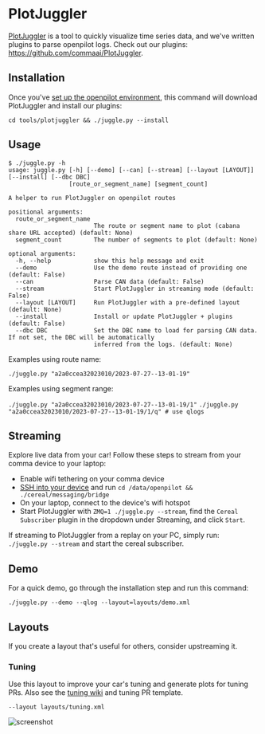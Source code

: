 # PlotJuggler

[PlotJuggler](https://github.com/facontidavide/PlotJuggler) is a tool to quickly visualize time series data, and we've written plugins to parse openpilot logs. Check out our plugins: https://github.com/commaai/PlotJuggler.

## Installation

Once you've [set up the openpilot environment](../README.md), this command will download PlotJuggler and install our plugins:

`cd tools/plotjuggler && ./juggle.py --install`

## Usage

```
$ ./juggle.py -h
usage: juggle.py [-h] [--demo] [--can] [--stream] [--layout [LAYOUT]] [--install] [--dbc DBC]
                 [route_or_segment_name] [segment_count]

A helper to run PlotJuggler on openpilot routes

positional arguments:
  route_or_segment_name
                        The route or segment name to plot (cabana share URL accepted) (default: None)
  segment_count         The number of segments to plot (default: None)

optional arguments:
  -h, --help            show this help message and exit
  --demo                Use the demo route instead of providing one (default: False)
  --can                 Parse CAN data (default: False)
  --stream              Start PlotJuggler in streaming mode (default: False)
  --layout [LAYOUT]     Run PlotJuggler with a pre-defined layout (default: None)
  --install             Install or update PlotJuggler + plugins (default: False)
  --dbc DBC             Set the DBC name to load for parsing CAN data. If not set, the DBC will be automatically
                        inferred from the logs. (default: None)

```

Examples using route name:

`./juggle.py "a2a0ccea32023010/2023-07-27--13-01-19"`

Examples using segment range:

`./juggle.py "a2a0ccea32023010/2023-07-27--13-01-19/1"`
`./juggle.py "a2a0ccea32023010/2023-07-27--13-01-19/1/q" # use qlogs`

## Streaming

Explore live data from your car! Follow these steps to stream from your comma device to your laptop:
- Enable wifi tethering on your comma device
- [SSH into your device](https://github.com/commaai/openpilot/wiki/SSH) and run `cd /data/openpilot && ./cereal/messaging/bridge`
- On your laptop, connect to the device's wifi hotspot
- Start PlotJuggler with `ZMQ=1 ./juggle.py --stream`, find the `Cereal Subscriber` plugin in the dropdown under Streaming, and click `Start`.

If streaming to PlotJuggler from a replay on your PC, simply run: `./juggle.py --stream` and start the cereal subscriber.

## Demo

For a quick demo, go through the installation step and run this command:

`./juggle.py --demo --qlog --layout=layouts/demo.xml`

## Layouts

If you create a layout that's useful for others, consider upstreaming it.

### Tuning

Use this layout to improve your car's tuning and generate plots for tuning PRs. Also see the [tuning wiki](https://github.com/commaai/openpilot/wiki/Tuning) and tuning PR template.

`--layout layouts/tuning.xml`


![screenshot](https://i.imgur.com/cizHCH3.png)
